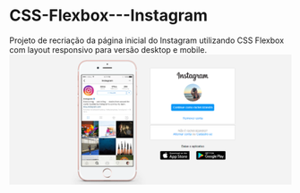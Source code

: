 # CSS-Flexbox---Instagram
Projeto de recriação da página inicial do Instagram utilizando CSS Flexbox com layout responsivo para versão desktop e mobile.
<a href="https://rachellizandra.github.io/css-flexbox-project/" target="_blank"><img src="./Capturar3.PNG"></a>
